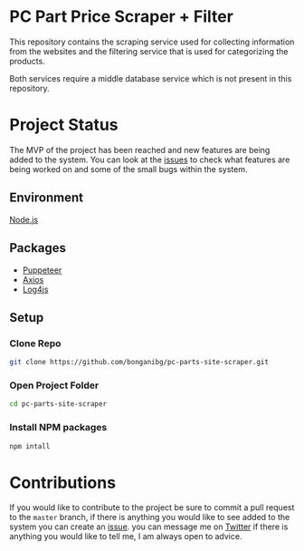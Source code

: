 # PC Part Price Scraper + Filter

This repository contains the scraping service used for collecting information from the websites and the filtering service that is used for categorizing the products.

Both services require a middle database service which is not present in this repository.

# Project Status
The MVP of the project has been reached and new features are being added to the system. You can look at the [issues](https://github.com/bonganibg/pc-parts-site-scraper/issues) to check what features are being worked on and some of the small bugs within the system.

## Environment
[Node.js](https://nodejs.org/en/download/)

## Packages

* [Puppeteer](https://www.npmjs.com/package/puppeteer)
* [Axios](https://www.npmjs.com/package/axios)
* [Log4js](https://www.npmjs.com/package/log4js)

## Setup
### Clone Repo
```bash 
git clone https://github.com/bonganibg/pc-parts-site-scraper.git
 ```

### Open Project Folder
```bash 
cd pc-parts-site-scraper
```

### Install NPM packages
```bash 
npm intall
```

# Contributions
If you would like to contribute to the project be sure to commit a pull request to the `master` branch, if there is anything you would like to see added to the system you can create an [issue](https://github.com/bonganibg/pc-parts-site-scraper/issues).
you can message me on [Twitter](https://twitter.com/bonganibg) if there is anything you would like to tell me, I am always open to advice.